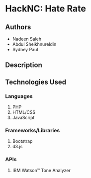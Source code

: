 # HackNC: Hate Rate
## Authors
* Nadeen Saleh 
* Abdul Sheikhnureldin
* Sydney Paul

## Description

## Technologies Used
### Languages
1. PHP
2. HTML/CSS
3. JavaScript

### Frameworks/Libraries
1. Bootstrap
2. d3.js

### APIs
1. IBM Watson™ Tone Analyzer
